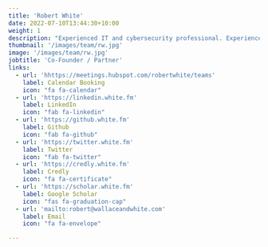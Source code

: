 ```yaml
---
title: 'Robert White'
date: 2022-07-10T13:44:30+10:00
weight: 1
description: "Experienced IT and cybersecurity professional. Experience working with some of the world's most demanding IT environments, including Fortune 100 / Global 2000 companies and the United States military and Department of Defense, offering world-class endpoint management and cybersecurity solutions. Skilled in ensuring organizations can make confident and data-driven decisions, operate efficiently, and remain resilient against disruption."
thumbnail: '/images/team/rw.jpg'
image: '/images/team/rw.jpg'
jobtitle: 'Co-Founder / Partner'
links:
  - url: 'hhttps://meetings.hubspot.com/robertwhite/teams'
    label: Calendar Booking
    icon: "fa fa-calendar"
  - url: 'https://linkedin.white.fm'
    label: LinkedIn
    icon: "fab fa-linkedin"
  - url: 'https://github.white.fm'
    label: Github
    icon: "fab fa-github"
  - url: 'https://twitter.white.fm'
    label: Twitter
    icon: "fab fa-twitter"
  - url: 'https://credly.white.fm'
    label: Credly
    icon: "fa fa-certificate"
  - url: 'https://scholar.white.fm'
    label: Google Scholar
    icon: "fas fa-graduation-cap"
  - url: 'mailto:robert@wallaceandwhite.com'
    label: Email
    icon: "fa fa-envelope"

---
```

